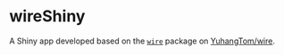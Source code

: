 # wireShiny
A Shiny app developed based on the [`wire`](https://yuhangtom.github.io/wire/) package on [YuhangTom/wire](https://github.com/YuhangTom/wire).
